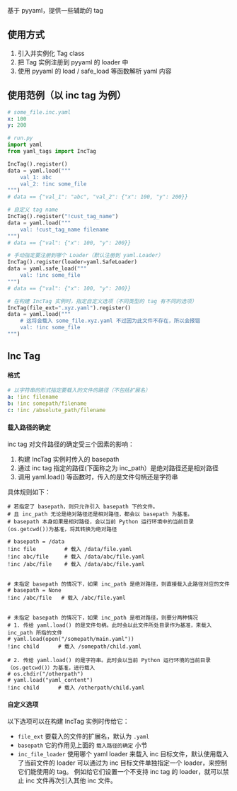 基于 pyyaml，提供一些辅助的 tag

## 使用方式

1. 引入并实例化 Tag class
2. 把 Tag 实例注册到 pyyaml 的 loader 中
3. 使用 pyyaml 的 load / safe_load 等函数解析 yaml 内容

## 使用范例（以 inc tag 为例）

```yaml
# some_file.inc.yaml
x: 100
y: 200
```

```python
# run.py
import yaml
from yaml_tags import IncTag

IncTag().register()
data = yaml.load("""
    val_1: abc
    val_2: !inc some_file
""")
# data == {"val_1": "abc", "val_2": {"x": 100, "y": 200}}
```

```python
# 自定义 tag name
IncTag().register("!cust_tag_name")
data = yaml.load("""
    val: !cust_tag_name filename
""")
# data == {"val": {"x": 100, "y": 200}}
```

```python
# 手动指定要注册到哪个 Loader（默认注册到 yaml.Loader）
IncTag().register(loader=yaml.SafeLoader)
data = yaml.safe_load("""
    val: !inc some_file
""")
# data == {"val": {"x": 100, "y": 200}}
```

```python
# 在构建 IncTag 实例时，指定自定义选项（不同类型的 tag 有不同的选项）
IncTag(file_ext=".xyz.yaml").register()
data = yaml.load("""
    # 这将会载入 some_file.xyz.yaml 不过因为此文件不存在，所以会报错
    val: !inc some_file
""")
```


## Inc Tag
#### 格式
```yaml
# 以字符串的形式指定要载入的文件的路径（不包括扩展名）
a: !inc filename
b: !inc somepath/filename
c: !inc /absolute_path/filename
```

#### 载入路径的确定

inc tag 对文件路径的确定受三个因素的影响：

1. 构建 IncTag 实例时传入的 basepath
2. 通过 inc tag 指定的路径(下面称之为 inc_path）是绝对路径还是相对路径
3. 调用 yaml.load() 等函数时，传入的是文件句柄还是字符串

具体规则如下：
```
# 若指定了 basepath，则只允许引入 basepath 下的文件。
# 且 inc_path 无论是绝对路径还是相对路径，都会以 basepath 为基准。
# basepath 本身如果是相对路径，会以当前 Python 运行环境中的当前目录(os.getcwd())为基准，将其转换为绝对路径

# basepath = /data
!inc file         # 载入 /data/file.yaml
!inc abc/file     # 载入 /data/abc/file.yaml
!inc /abc/file    # 载入 /data/abc/file.yaml


# 未指定 basepath 的情况下，如果 inc_path 是绝对路径，则直接载入此路径对应的文件
# basepath = None
!inc /abc/file   # 载入 /abc/file.yaml


# 未指定 basepath 的情况下，如果 inc_path 是相对路径，则要分两种情况
# 1. 传给 yaml.load() 的是文件句柄。此时会以此文件所处目录作为基准，来载入 inc_path 所指的文件
# yaml.load(open("/somepath/main.yaml"))
!inc child      # 载入 /somepath/child.yaml

# 2. 传给 yaml.load() 的是字符串。此时会以当前 Python 运行环境的当前目录（os.getcwd()）为基准，进行载入
# os.chdir("/otherpath")
# yaml.load("yaml_content")
!inc child      # 载入 /otherpath/child.yaml
```


#### 自定义选项
以下选项可以在构建 IncTag 实例时传给它：

- `file_ext`  要载入的文件的扩展名，默认为 `.yaml`
- `basepath`  它的作用见上面的 `载入路径的确定` 小节
- `inc_file_loader` 使用哪个 yaml loader 来载入 inc 目标文件，默认使用载入了当前文件的 loader
  可以通过为 inc 目标文件单独指定一个 loader，来控制它们能使用的 tag。
  例如给它们设置一个不支持 inc tag 的 loader，就可以禁止 inc 文件再次引入其他 inc 文件。

